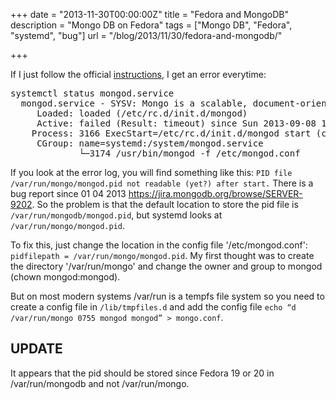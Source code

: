 +++
date = "2013-11-30T00:00:00Z"
title = "Fedora and MongoDB"
description = "Mongo DB on Fedora"
tags = ["Mongo DB", "Fedora", "systemd", "bug"]
url = "/blog/2013/11/30/fedora-and-mongodb/"

+++

If I just follow the official [instructions](http://docs.mongodb.org/manual/tutorial/install-mongodb-on-red-hat-centos-or-fedora-linux/), 
I get an error everytime:

<pre>
systemctl status mongod.service
  mongod.service - SYSV: Mongo is a scalable, document-oriented database.
     Loaded: loaded (/etc/rc.d/init.d/mongod)
     Active: failed (Result: timeout) since Sun 2013-09-08 11:26:11 CEST; 51s ago
    Process: 3166 ExecStart=/etc/rc.d/init.d/mongod start (code=exited, status=0/SUCCESS)
     CGroup: name=systemd:/system/mongod.service
             └─3174 /usr/bin/mongod -f /etc/mongod.conf
</pre>

If you look at the error log, you will find something like this: `PID file /var/run/mongo/mongod.pid not readable (yet?) after start.`
There is a bug report since 01 04 2013 https://jira.mongodb.org/browse/SERVER-9202. So the problem is that the default location to store the pid file is
`/var/run/mongodb/mongod.pid`, but systemd looks at `/var/run/mongo/mongod.pid`. 

To fix this, just change the location in the config file '/etc/mongod.conf': `pidfilepath = /var/run/mongo/mongod.pid`. 
My first thought was to create the directory '/var/run/mongo' and change the owner and group to mongod (chown mongod:mongod).

But on most modern systems /var/run is a tempfs file system so you need to create a config file in `/lib/tmpfiles.d` and add the config file `echo “d /var/run/mongo 0755 mongod mongod” > mongo.conf`.

## UPDATE 
It appears that the pid should be stored since Fedora 19 or 20 in /var/run/mongodb and not /var/run/mongo. 
